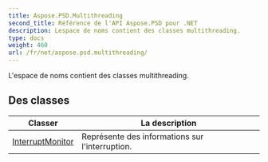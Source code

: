 ```yaml
---
title: Aspose.PSD.Multithreading
second_title: Référence de l'API Aspose.PSD pour .NET
description: Lespace de noms contient des classes multithreading.
type: docs
weight: 460
url: /fr/net/aspose.psd.multithreading/
---
```

L'espace de noms contient des classes multithreading.

## Des classes

| Classer | La description |
| --- | --- |
| [InterruptMonitor](./interruptmonitor/) | Représente des informations sur l'interruption. |



